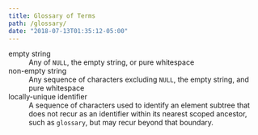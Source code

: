 ```yaml
---
title: Glossary of Terms
path: /glossary/
date: "2018-07-13T01:35:12-05:00"
---
```


<dl>

<dt id="empty-string">empty string</dt>
<dd>Any of <code class="language-text">NULL</code>, the empty string, or pure whitespace</dd>

<dt id="non-empty-string">non-empty string</dt>
<dd>Any sequence of characters excluding <code class="language-text">NULL</code>, the empty string, and pure whitespace</dd>

<dt id="locally-unique Identifier">locally-unique identifier</dt>
<dd>A sequence of characters used to identify an element subtree that does not recur as an identifier within its nearest scoped ancestor, such as <code class="language-text">glossary</code>, but may recur beyond that boundary.</dd>

</dl>
